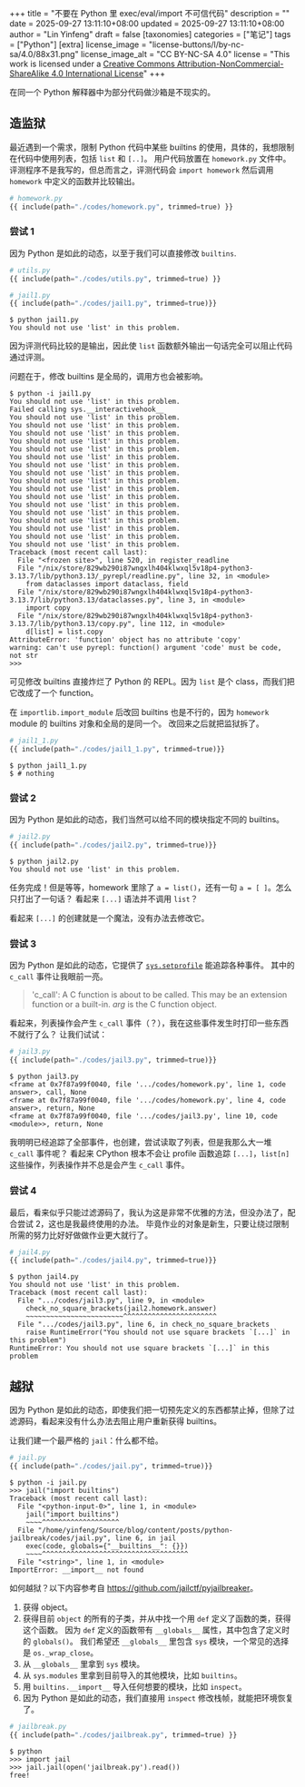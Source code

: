 +++
title = "不要在 Python 里 exec/eval/import 不可信代码"
description = ""
date = 2025-09-27 13:11:10+08:00
updated = 2025-09-27 13:11:10+08:00
author = "Lin Yinfeng"
draft = false
[taxonomies]
categories = ["笔记"]
tags = ["Python"]
[extra]
license_image = "license-buttons/l/by-nc-sa/4.0/88x31.png"
license_image_alt = "CC BY-NC-SA 4.0"
license = "This work is licensed under a [Creative Commons Attribution-NonCommercial-ShareAlike 4.0 International License](http://creativecommons.org/licenses/by-nc-sa/4.0/)"
+++

在同一个 Python 解释器中为部分代码做沙箱是不现实的。

<!-- more -->

## 造监狱

最近遇到一个需求，限制 Python 代码中某些 builtins 的使用，具体的，我想限制在代码中使用列表，包括 `list` 和 `[..]`。
用户代码放置在 `homework.py` 文件中。评测程序不是我写的，但总而言之，评测代码会 `import homework` 然后调用 `homework` 中定义的函数并比较输出。

```python
# homework.py
{{ include(path="./codes/homework.py", trimmed=true) }}
```

### 尝试 1

因为 Python 是如此的动态，以至于我们可以直接修改 `builtins`.

```python
# utils.py
{{ include(path="./codes/utils.py", trimmed=true) }}
```

```python
# jail1.py
{{ include(path="./codes/jail1.py", trimmed=true)}}
```

```console
$ python jail1.py
You should not use 'list' in this problem.
```

因为评测代码比较的是输出，因此使 `list` 函数额外输出一句话完全可以阻止代码通过评测。

问题在于，修改 builtins 是全局的，调用方也会被影响。

```console
$ python -i jail1.py
You should not use 'list' in this problem.
Failed calling sys.__interactivehook__
You should not use 'list' in this problem.
You should not use 'list' in this problem.
You should not use 'list' in this problem.
You should not use 'list' in this problem.
You should not use 'list' in this problem.
You should not use 'list' in this problem.
You should not use 'list' in this problem.
You should not use 'list' in this problem.
You should not use 'list' in this problem.
You should not use 'list' in this problem.
You should not use 'list' in this problem.
You should not use 'list' in this problem.
You should not use 'list' in this problem.
You should not use 'list' in this problem.
You should not use 'list' in this problem.
You should not use 'list' in this problem.
You should not use 'list' in this problem.
Traceback (most recent call last):
  File "<frozen site>", line 520, in register_readline
  File "/nix/store/829wb290i87wngxlh404klwxql5v18p4-python3-3.13.7/lib/python3.13/_pyrepl/readline.py", line 32, in <module>
    from dataclasses import dataclass, field
  File "/nix/store/829wb290i87wngxlh404klwxql5v18p4-python3-3.13.7/lib/python3.13/dataclasses.py", line 3, in <module>
    import copy
  File "/nix/store/829wb290i87wngxlh404klwxql5v18p4-python3-3.13.7/lib/python3.13/copy.py", line 112, in <module>
    d[list] = list.copy
AttributeError: 'function' object has no attribute 'copy'
warning: can't use pyrepl: function() argument 'code' must be code, not str
>>>
```

可见修改 builtins 直接炸烂了 Python 的 REPL。因为 `list` 是个 class，而我们把它改成了一个 function。

在 `importlib.import_module` 后改回 builtins 也是不行的，因为 `homework` module 的 builtins 对象和全局的是同一个。
改回来之后就把监狱拆了。

```python
# jail1_1.py
{{ include(path="./codes/jail1_1.py", trimmed=true)}}
```

```console
$ python jail1_1.py
$ # nothing
```

### 尝试 2

因为 Python 是如此的动态，我们当然可以给不同的模块指定不同的 builtins。

```python
# jail2.py
{{ include(path="./codes/jail2.py", trimmed=true)}}
```

```console
$ python jail2.py
You should not use 'list' in this problem.
```

任务完成！但是等等，homework 里除了 `a = list()`，还有一句 `a = [ ]`。怎么只打出了一句话？
看起来 `[...]` 语法并不调用 `list`？

看起来 `[...]` 的创建就是一个魔法，没有办法去修改它。

### 尝试 3

因为 Python 是如此的动态，它提供了 [`sys.setprofile`](https://docs.python.org/3/library/sys.html#sys.setprofile) 能追踪各种事件。
其中的 `c_call` 事件让我眼前一亮。

> 'c_call': A C function is about to be called. This may be an extension function or a built-in. *arg* is the C function object.

看起来，列表操作会产生 `c_call` 事件（？），我在这些事件发生时打印一些东西不就行了么？
让我们试试：

```python
# jail3.py
{{ include(path="./codes/jail3.py", trimmed=true)}}
```

```console
$ python jail3.py
<frame at 0x7f87a99f0040, file '.../codes/homework.py', line 1, code answer>, call, None
<frame at 0x7f87a99f0040, file '.../codes/homework.py', line 4, code answer>, return, None
<frame at 0x7f87a99f0040, file '.../codes/jail3.py', line 10, code <module>>, return, None
```

我明明已经追踪了全部事件，也创建，尝试读取了列表，但是我那么大一堆 `c_call` 事件呢？
看起来 CPython 根本不会让 profile 函数追踪 `[...]`，`list[n]` 这些操作，列表操作并不总是会产生 `c_call` 事件。

### 尝试 4

最后，看来似乎只能过滤源码了，我认为这是非常不优雅的方法，但没办法了，配合尝试 2，这也是我最终使用的办法。
毕竟作业的对象是新生，只要让绕过限制所需的努力比好好做做作业更大就行了。

```python
# jail4.py
{{ include(path="./codes/jail4.py", trimmed=true)}}
```

```console
$ python jail4.py
You should not use 'list' in this problem.
Traceback (most recent call last):
  File ".../codes/jail3.py", line 9, in <module>
    check_no_square_brackets(jail2.homework.answer)
    ~~~~~~~~~~~~~~~~~~~~~~~~^^^^^^^^^^^^^^^^^^^^^^^
  File ".../codes/jail3.py", line 6, in check_no_square_brackets
    raise RuntimeError("You should not use square brackets `[...]` in this problem")
RuntimeError: You should not use square brackets `[...]` in this problem
```

## 越狱

因为 Python 是如此的动态，即使我们把一切预先定义的东西都禁止掉，但除了过滤源码，看起来没有什么办法去阻止用户重新获得 builtins。

让我们建一个最严格的 `jail`：什么都不给。

```python
# jail.py
{{ include(path="./codes/jail.py", trimmed=true)}}
```

```console
$ python -i jail.py
>>> jail("import builtins")
Traceback (most recent call last):
  File "<python-input-0>", line 1, in <module>
    jail("import builtins")
    ~~~~^^^^^^^^^^^^^^^^^^^
  File "/home/yinfeng/Source/blog/content/posts/python-jailbreak/codes/jail.py", line 6, in jail
    exec(code, globals={"__builtins__": {}})
    ~~~~^^^^^^^^^^^^^^^^^^^^^^^^^^^^^^^^^^^^
  File "<string>", line 1, in <module>
ImportError: __import__ not found
```

如何越狱？以下内容参考自 <https://github.com/jailctf/pyjailbreaker>。

1. 获得 object。
2. 获得目前 `object` 的所有的子类，并从中找一个用 `def` 定义了函数的类，获得这个函数。
   因为 `def` 定义的函数带有 `__globals__` 属性，其中包含了定义时的 `globals()`。
   我们希望还 `__globals__` 里包含 `sys` 模块，一个常见的选择是 `os._wrap_close`。
3. 从 `__globals__` 里拿到 `sys` 模块。
4. 从 `sys.modules` 里拿到目前导入的其他模块，比如 `builtins`。
5. 用 `builtins.__import__` 导入任何想要的模块，比如 `inspect`。
6. 因为 Python 是如此的动态，我们直接用 `inspect` 修改栈帧，就能把环境恢复了。

```python
# jailbreak.py
{{ include(path="./codes/jailbreak.py", trimmed=true) }}
```

```console
$ python
>>> import jail
>>> jail.jail(open('jailbreak.py').read())
free!
```
